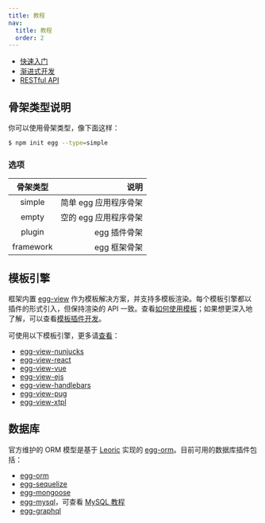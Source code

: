 ```yaml
---
title: 教程
nav:
  title: 教程
  order: 2
---
```


- [快速入门](./intro/quickstart.md)
- [渐进式开发](./intro/progressive.md)
- [RESTful API](./tutorials/restful.md)

## 骨架类型说明

你可以使用骨架类型，像下面这样：

```bash
$ npm init egg --type=simple
```

### 选项

| 骨架类型  |                  说明 |
| :-------: | --------------------: |
|  simple   | 简单 egg 应用程序骨架 |
|   empty   | 空的 egg 应用程序骨架 |
|  plugin   |       egg 插件骨架   |
| framework |    egg 框架骨架      |

## 模板引擎

框架内置 [egg-view] 作为模板解决方案，并支持多模板渲染。每个模板引擎都以插件的形式引入，但保持渲染的 API 一致。查看[如何使用模板](./core/view.md)；如果想更深入地了解，可以查看[模板插件开发](./advanced/view-plugin.md)。

可使用以下模板引擎，更多请[查看](https://github.com/search?utf8=%E2%9C%93&q=topic%3Aegg-view&type=Repositories&ref=searchresults)：

- [egg-view-nunjucks]
- [egg-view-react]
- [egg-view-vue]
- [egg-view-ejs]
- [egg-view-handlebars]
- [egg-view-pug]
- [egg-view-xtpl]

## 数据库

官方维护的 ORM 模型是基于 [Leoric] 实现的 [egg-orm]。目前可用的数据库插件包括：

- [egg-orm]
- [egg-sequelize]
- [egg-mongoose]
- [egg-mysql]，可查看 [MySQL 教程](./tutorials/mysql.md)
- [egg-graphql]

[egg-sequelize]: https://github.com/eggjs/egg-sequelize
[egg-mongoose]: https://github.com/eggjs/egg-mongoose
[egg-mysql]: https://github.com/eggjs/egg-mysql
[egg-view]: https://github.com/eggjs/view
[egg-view-nunjucks]: https://github.com/eggjs/egg-view-nunjucks
[egg-view-ejs]: https://github.com/eggjs/egg-view-ejs
[egg-view-handlebars]: https://github.com/eggjs/egg-view-handlebars
[egg-view-pug]: https://github.com/chrisyip/egg-view-pug
[egg-view-xtpl]: https://github.com/eggjs/egg-view-xtpl
[egg-view-react]: https://github.com/eggjs/egg-view-react
[egg-view-vue]: https://github.com/eggjs/egg-view-vue
[egg-graphql]: https://github.com/eggjs/egg-graphql
[egg-orm]: https://github.com/eggjs/egg-orm/blob/master/Readme.zh-CN.md
[Leoric]: https://leoric.js.org/zh
